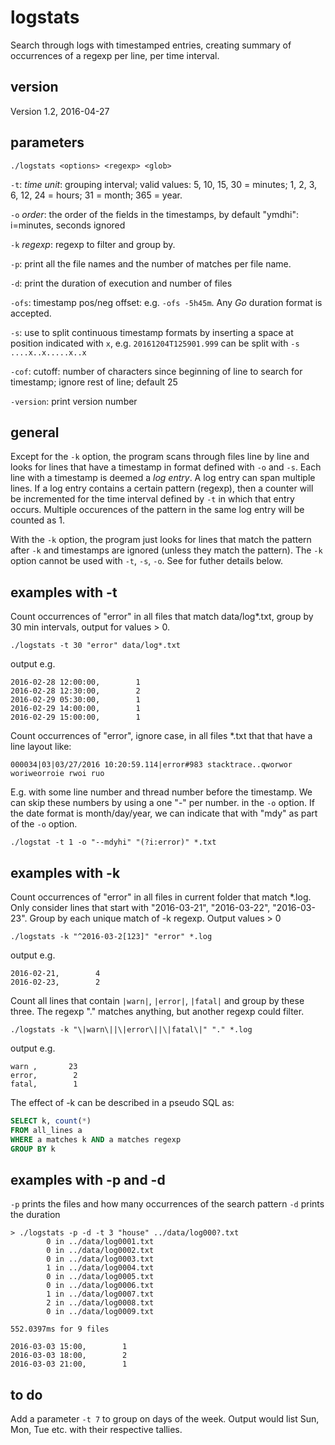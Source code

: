 # logstats
Search through logs with timestamped entries, creating summary of occurrences of a regexp per line, per time interval.

## version
Version 1.2, 2016-04-27

## parameters

`./logstats <options> <regexp> <glob>`

`-t`: _time unit_: grouping interval; valid values: 5, 10, 15, 30 = minutes; 1, 2, 3, 6, 12, 24 = hours; 31 = month; 365 = year.

`-o` _order_: the order of the fields in the timestamps, by default "ymdhi": i=minutes, seconds ignored

`-k` _regexp_: regexp to filter and group by.

`-p`: print all the file names and the number of matches per file name.

`-d`: print the duration of execution and number of files

`-ofs`: timestamp pos/neg offset: e.g. `-ofs -5h45m`. Any *Go* duration format is accepted.

`-s`: use to split continuous timestamp formats by inserting a space at position indicated with `x`, e.g. `20161204T125901.999` can be split with `-s ....x..x.....x..x`

`-cof`: cutoff: number of characters since beginning of line to search for timestamp; ignore rest of line; default 25

`-version`: print version number

## general

Except for the `-k` option, the program scans through files line by line and looks for lines
that have a timestamp in format defined with `-o` and `-s`. Each line with a timestamp is deemed a *log entry*. 
A log entry can span multiple lines. If a log entry contains a certain pattern (regexp), then a counter will be incremented
for the time interval defined by `-t` in which that entry occurs. 
Multiple occurences of the pattern in the same log entry will be counted as 1.

With the `-k` option, the program just looks for lines that match the pattern after `-k` and timestamps are ignored
(unless they match the pattern). The `-k` option cannot be used with `-t`, `-s`, `-o`. See for futher details below.

## examples with -t

Count occurrences of "error" in all files that match data/log*.txt, group by 30 min intervals, 
output for values > 0.

`./logstats -t 30 "error" data/log*.txt`

output e.g.

```
2016-02-28 12:00:00,        1
2016-02-28 12:30:00,        2
2016-02-29 05:30:00,        1
2016-02-29 14:00:00,        1
2016-02-29 15:00:00,        1
```

Count occurrences of "error", ignore case, in all files *.txt that that have a line layout like:

`000034|03|03/27/2016 10:20:59.114|error#983 stacktrace..qworwor woriweorroie rwoi ruo`

E.g. with some line number and thread number before the timestamp. We can skip these numbers by using a one "-" per number.
in the `-o` option. If the date format is month/day/year, we can indicate that with "mdy" as part of the `-o` option.

`./logstat -t 1 -o "--mdyhi" "(?i:error)" *.txt`


## examples with -k

Count occurrences of "error" in all files in current folder that match *.log. Only consider lines
that start with "2016-03-21", "2016-03-22", "2016-03-23". Group by each unique match of -k regexp.
Output values > 0

`./logstats -k "^2016-03-2[123]" "error" *.log`

output e.g.
```
2016-02-21,        4 
2016-02-23,        2
```

Count all lines that contain `|warn|`, `|error|`, `|fatal|` and group by these three. The regexp
"." matches anything, but another regexp could filter.

`./logstats -k "\|warn\||\|error\||\|fatal\|" "." *.log`

output e.g.
```
warn ,       23 
error,        2
fatal,        1
```

The effect of -k can be described in a pseudo SQL as:
```sql
SELECT k, count(*) 
FROM all_lines a
WHERE a matches k AND a matches regexp
GROUP BY k
```

## examples with -p and -d
`-p` prints the files and how many occurrences of the search pattern
`-d` prints the duration
```
> ./logstats -p -d -t 3 "house" ../data/log000?.txt
        0 in ../data/log0001.txt
        0 in ../data/log0002.txt
        0 in ../data/log0003.txt
        1 in ../data/log0004.txt
        0 in ../data/log0005.txt
        0 in ../data/log0006.txt
        1 in ../data/log0007.txt
        2 in ../data/log0008.txt
        0 in ../data/log0009.txt

552.0397ms for 9 files

2016-03-03 15:00,        1
2016-03-03 18:00,        2
2016-03-03 21:00,        1
```

## to do
Add a parameter `-t 7` to group on days of the week. Output would list Sun, Mon, Tue etc. with their respective tallies.


